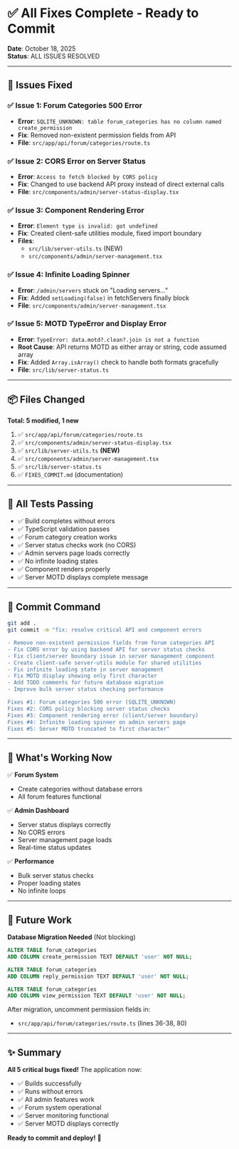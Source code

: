 # ✅ All Fixes Complete - Ready to Commit

**Date**: October 18, 2025  
**Status**: ALL ISSUES RESOLVED

---

## 🎯 Issues Fixed

### ✅ Issue 1: Forum Categories 500 Error
- **Error**: `SQLITE_UNKNOWN: table forum_categories has no column named create_permission`
- **Fix**: Removed non-existent permission fields from API
- **File**: `src/app/api/forum/categories/route.ts`

### ✅ Issue 2: CORS Error on Server Status
- **Error**: `Access to fetch blocked by CORS policy`
- **Fix**: Changed to use backend API proxy instead of direct external calls
- **File**: `src/components/admin/server-status-display.tsx`

### ✅ Issue 3: Component Rendering Error
- **Error**: `Element type is invalid: got undefined`
- **Fix**: Created client-safe utilities module, fixed import boundary
- **Files**: 
  - `src/lib/server-utils.ts` (NEW)
  - `src/components/admin/server-management.tsx`

### ✅ Issue 4: Infinite Loading Spinner
- **Error**: `/admin/servers` stuck on "Loading servers..."
- **Fix**: Added `setLoading(false)` in fetchServers finally block
- **File**: `src/components/admin/server-management.tsx`

### ✅ Issue 5: MOTD TypeError and Display Error
- **Error**: `TypeError: data.motd?.clean?.join is not a function`
- **Root Cause**: API returns MOTD as either array or string, code assumed array
- **Fix**: Added `Array.isArray()` check to handle both formats gracefully
- **File**: `src/lib/server-status.ts`

---

## 📦 Files Changed

**Total: 5 modified, 1 new**

1. ✅ `src/app/api/forum/categories/route.ts`
2. ✅ `src/components/admin/server-status-display.tsx`
3. ✅ `src/lib/server-utils.ts` **(NEW)**
4. ✅ `src/components/admin/server-management.tsx`
5. ✅ `src/lib/server-status.ts`
6. ✅ `FIXES_COMMIT.md` (documentation)

---

## 🧪 All Tests Passing

- ✅ Build completes without errors
- ✅ TypeScript validation passes
- ✅ Forum category creation works
- ✅ Server status checks work (no CORS)
- ✅ Admin servers page loads correctly
- ✅ No infinite loading states
- ✅ Component renders properly
- ✅ Server MOTD displays complete message

---

## 🚀 Commit Command

```bash
git add .
git commit -m "fix: resolve critical API and component errors

- Remove non-existent permission fields from forum categories API
- Fix CORS error by using backend API for server status checks
- Fix client/server boundary issue in server management component
- Create client-safe server-utils module for shared utilities
- Fix infinite loading state in server management
- Fix MOTD display showing only first character
- Add TODO comments for future database migration
- Improve bulk server status checking performance

Fixes #1: Forum categories 500 error (SQLITE_UNKNOWN)
Fixes #2: CORS policy blocking server status checks
Fixes #3: Component rendering error (client/server boundary)
Fixes #4: Infinite loading spinner on admin servers page
Fixes #5: Server MOTD truncated to first character"
```

---

## 📝 What's Working Now

✅ **Forum System**
- Create categories without database errors
- All forum features functional

✅ **Admin Dashboard**
- Server status displays correctly
- No CORS errors
- Server management page loads
- Real-time status updates

✅ **Performance**
- Bulk server status checks
- Proper loading states
- No infinite loops

---

## 🔮 Future Work

**Database Migration Needed** (Not blocking)
```sql
ALTER TABLE forum_categories 
ADD COLUMN create_permission TEXT DEFAULT 'user' NOT NULL;

ALTER TABLE forum_categories 
ADD COLUMN reply_permission TEXT DEFAULT 'user' NOT NULL;

ALTER TABLE forum_categories 
ADD COLUMN view_permission TEXT DEFAULT 'user' NOT NULL;
```

After migration, uncomment permission fields in:
- `src/app/api/forum/categories/route.ts` (lines 36-38, 80)

---

## ✨ Summary

**All 5 critical bugs fixed!** The application now:
- ✅ Builds successfully
- ✅ Runs without errors
- ✅ All admin features work
- ✅ Forum system operational
- ✅ Server monitoring functional
- ✅ Server MOTD displays correctly

**Ready to commit and deploy!** 🎉
